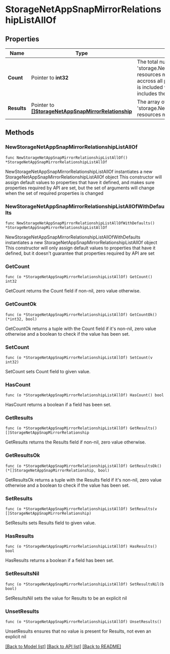 # StorageNetAppSnapMirrorRelationshipListAllOf

## Properties

Name | Type | Description | Notes
------------ | ------------- | ------------- | -------------
**Count** | Pointer to **int32** | The total number of &#39;storage.NetAppSnapMirrorRelationship&#39; resources matching the request, accross all pages. The &#39;Count&#39; attribute is included when the HTTP GET request includes the &#39;$inlinecount&#39; parameter. | [optional] 
**Results** | Pointer to [**[]StorageNetAppSnapMirrorRelationship**](StorageNetAppSnapMirrorRelationship.md) | The array of &#39;storage.NetAppSnapMirrorRelationship&#39; resources matching the request. | [optional] 

## Methods

### NewStorageNetAppSnapMirrorRelationshipListAllOf

`func NewStorageNetAppSnapMirrorRelationshipListAllOf() *StorageNetAppSnapMirrorRelationshipListAllOf`

NewStorageNetAppSnapMirrorRelationshipListAllOf instantiates a new StorageNetAppSnapMirrorRelationshipListAllOf object
This constructor will assign default values to properties that have it defined,
and makes sure properties required by API are set, but the set of arguments
will change when the set of required properties is changed

### NewStorageNetAppSnapMirrorRelationshipListAllOfWithDefaults

`func NewStorageNetAppSnapMirrorRelationshipListAllOfWithDefaults() *StorageNetAppSnapMirrorRelationshipListAllOf`

NewStorageNetAppSnapMirrorRelationshipListAllOfWithDefaults instantiates a new StorageNetAppSnapMirrorRelationshipListAllOf object
This constructor will only assign default values to properties that have it defined,
but it doesn't guarantee that properties required by API are set

### GetCount

`func (o *StorageNetAppSnapMirrorRelationshipListAllOf) GetCount() int32`

GetCount returns the Count field if non-nil, zero value otherwise.

### GetCountOk

`func (o *StorageNetAppSnapMirrorRelationshipListAllOf) GetCountOk() (*int32, bool)`

GetCountOk returns a tuple with the Count field if it's non-nil, zero value otherwise
and a boolean to check if the value has been set.

### SetCount

`func (o *StorageNetAppSnapMirrorRelationshipListAllOf) SetCount(v int32)`

SetCount sets Count field to given value.

### HasCount

`func (o *StorageNetAppSnapMirrorRelationshipListAllOf) HasCount() bool`

HasCount returns a boolean if a field has been set.

### GetResults

`func (o *StorageNetAppSnapMirrorRelationshipListAllOf) GetResults() []StorageNetAppSnapMirrorRelationship`

GetResults returns the Results field if non-nil, zero value otherwise.

### GetResultsOk

`func (o *StorageNetAppSnapMirrorRelationshipListAllOf) GetResultsOk() (*[]StorageNetAppSnapMirrorRelationship, bool)`

GetResultsOk returns a tuple with the Results field if it's non-nil, zero value otherwise
and a boolean to check if the value has been set.

### SetResults

`func (o *StorageNetAppSnapMirrorRelationshipListAllOf) SetResults(v []StorageNetAppSnapMirrorRelationship)`

SetResults sets Results field to given value.

### HasResults

`func (o *StorageNetAppSnapMirrorRelationshipListAllOf) HasResults() bool`

HasResults returns a boolean if a field has been set.

### SetResultsNil

`func (o *StorageNetAppSnapMirrorRelationshipListAllOf) SetResultsNil(b bool)`

 SetResultsNil sets the value for Results to be an explicit nil

### UnsetResults
`func (o *StorageNetAppSnapMirrorRelationshipListAllOf) UnsetResults()`

UnsetResults ensures that no value is present for Results, not even an explicit nil

[[Back to Model list]](../README.md#documentation-for-models) [[Back to API list]](../README.md#documentation-for-api-endpoints) [[Back to README]](../README.md)


